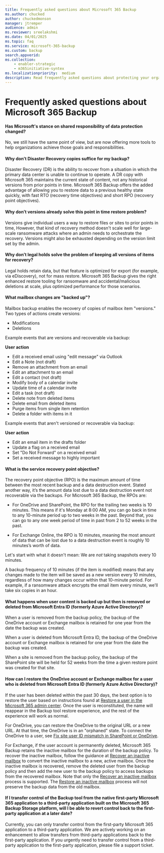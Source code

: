 ```yaml
---
title: Frequently asked questions about Microsoft 365 Backup
ms.author: chucked
author: chuckedmonson
manager: jtremper
audience: admin
ms.reviewer: sreelakshmi
ms.date: 04/01/2025
ms.topic: faq
ms.service: microsoft-365-backup
ms.custom: backup
search.appverid:
ms.collection:
    - enabler-strategic
    - m365initiative-syntex
ms.localizationpriority:  medium
description: Read frequently asked questions about protecting your organization's data using Microsoft 365 Backup.
---
```


# Frequently asked questions about Microsoft 365 Backup

#### Has Microsoft's stance on shared responsibility of data protection changed?

No, we still have the same point of view, but are now offering more tools to help organizations achieve those goals and responsibilities.

#### Why don’t Disaster Recovery copies suffice for my backup?

Disaster Recovery (DR) is the ability to recover from a situation in which the primary data center is unable to continue to operate. A DR copy with Microsoft 365 maintains the current state of content, not any historical versions from prior points in time. Microsoft 365 Backup offers the added advantage of allowing you to restore data to a previous healthy state quickly, with fast RTO (recovery time objectives) and short RPO (recovery point objectives).

#### Why don’t versions already solve this point in time restore problem?

Versions give individual users a way to restore files or sites to prior points in time, However, that kind of recovery method doesn't scale well for large-scale ransomware attacks where an admin needs to orchestrate the recovery. Versions might also be exhausted depending on the version limit set by the admin.

#### Why don’t legal holds solve the problem of keeping all versions of items for recovery?

Legal holds retain data, but that feature is optimized for export (for example, via eDiscovery), not for mass restore. Microsoft 365 Backup gives the right enhanced restore tooling for ransomware and accidental/malicious deletions at scale, plus optimized performance for those scenarios.

#### What mailbox changes are "backed up"?

Mailbox backup enables the recovery of copies of mailbox item "versions." Two types of actions create versions:

- Modifications
- Deletions

Example events that are versions and recoverable via backup:

**User action**
- Edit a received email using "edit message" via Outlook
- Edit a Note (not draft)
- Remove an attachment from an email
- Edit an attachment to an email
- Edit a contact (not draft)
- Modify body of a calendar invite
- Update time of a calendar invite
- Edit a task (not draft)
- Delete note from deleted items
- Delete email from deleted items
- Purge items from single item retention
- Delete a folder with items in it

Example events that aren't versioned or recoverable via backup:

**User action**
- Edit an email item in the drafts folder
- Update a flag on a received email
- Set "Do Not Forward" on a received email
- Set a received message to highly important

#### What is the service recovery point objective?

The recovery point objective (RPO) is the maximum amount of time between the most recent backup and a data destruction event. Stated another way, it’s the amount data lost due to a data destruction event not recoverable via the backups. For Microsoft 365 Backup, the RPOs are:

- For OneDrive and SharePoint, the RPO for the trailing two weeks is 10 minutes. This means if it's Monday at 8:00 AM, you can go back in time to any 10-minute period up to two weeks in the past. Beyond that, you can go to any one week period of time in past from 2 to 52 weeks in the past.

- For Exchange Online, the RPO is 10 minutes, meaning the most amount of data that can be lost due to a data destruction event is roughly 10 minutes’s worth of data.

Let's start with what it doesn't mean: We are *not* taking snapshots every 10 minutes.

A backup frequency of 10 minutes (if the item is modified) means that any changes made to the item will be saved as a new version every 10 minutes, regardless of how many changes occur within that 10-minute period. For example, if a ransomware attack encrypts the email item every minute, we'll take six copies in an hour.

#### What happens when user content is backed up but then is removed or deleted from Microsoft Entra ID (formerly Azure Active Directory)?

When a user is removed from the backup policy, the backup of the OneDrive account or Exchange mailbox is retained for one year from the date the backup was created.

When a user is deleted from Microsoft Entra ID, the backup of the OneDrive account or Exchange mailbox is retained for one year from the date the backup was created.

When a site is removed from the backup policy, the backup of the SharePoint site will be held for 52 weeks from the time a given restore point was created for that site.

#### How can I restore the OneDrive account or Exchange mailbox for a user who is deleted from Microsoft Entra ID (formerly Azure Active Directory)?

If the user has been deleted within the past 30 days, the best option is to restore the user based on instructions found at [Restore a user in the Microsoft 365 admin center](/microsoft-365/admin/add-users/restore-user). Once the user is reconstituted, the name will reappear in the Backup tool restore experience, and the rest of the experience will work as normal.

For OneDrive, you can restore the OneDrive to the original URL or a new URL. At that time, the OneDrive is in an "orphaned" state. To connect the OneDrive to a user, see [Fix site user ID mismatch in SharePoint or OneDrive](/sharepoint/troubleshoot/sharing-and-permissions/fix-site-user-id-mismatch).

For Exchange, if the user account is permanently deleted, Microsoft 365 Backup retains the inactive mailbox for the duration of the backup policy. To recover the inactive mailbox, follow the guidance at [Recover an inactive mailbox](/purview/recover-an-inactive-mailbox) to convert the inactive mailbox to a new, active mailbox. Once the inactive mailbox is recovered, remove the deleted user from the backup policy and then add the new user to the backup policy to access backups from the recovered mailbox.  Note that only the [Recover an inactive mailbox](/purview/recover-an-inactive-mailbox) process is supported. The [Restore an inactive mailbox](/purview/restore-an-inactive-mailbox) process will not preserve the backup data from the old mailbox. 

#### If I transfer control of the Backup tool from the native first-party Microsoft 365 application to a third-party application built on the Microsoft 365 Backup Storage platform, will I be able to revert control back to the first-party application at a later date?

Currently, you can only transfer control from the first-party Microsoft 365 application to a third-party application. We are actively working on an enhancement to allow transfers from third-party applications back to the first-party application. If you urgently need to transfer control from a third-party application to the first-party application, please file a support ticket.

<!---
- For Exchange, a user account will be in a soft-deleted state for 30 days after it's deleted. To restore the user, see [Restore a user in the Microsoft 365 admin center](/microsoft-365/admin/add-users/restore-user). Once you restore the user, you can use the restore feature in Microsoft 365 Backup to restore as usual.
--->
